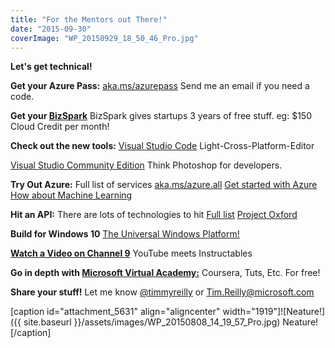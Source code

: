 ```yaml
---
title: "For the Mentors out There!"
date: "2015-09-30"
coverImage: "WP_20150929_18_50_46_Pro.jpg"
---
```


**Let's get technical!**

**Get your Azure Pass:** [aka.ms/azurepass](http://www.microsoftazurepass.com/) Send me an email if you need a code.

**Get your [BizSpark](http://www.microsoft.com/bizspark)** BizSpark gives startups 3 years of free stuff. eg: $150 Cloud Credit per month!

**Check out the new tools:** [Visual Studio Code](https://code.visualstudio.com/) Light-Cross-Platform-Editor

[Visual Studio Community Edition](https://www.visualstudio.com/en-us/products/visual-studio-community-vs.aspx) Think Photoshop for developers.

**Try Out Azure:** Full list of services [aka.ms/azure.all](https://azure.microsoft.com/en-us/services/) [Get started with Azure](https://azure.microsoft.com/en-us/get-started/) [How about Machine Learning](https://azure.microsoft.com/en-us/documentation/services/machine-learning/)

**Hit an API:** There are lots of technologies to hit [Full list](https://msdn.microsoft.com/en-us/library/) [Project Oxford](https://www.projectoxford.ai/)

**Build for Windows 10** [The Universal Windows Platform!](https://msdn.microsoft.com/en-us/library/windows/apps/dn894631.aspx)

**[Watch a Video on Channel 9](https://channel9.msdn.com/)** YouTube meets Instructables

**Go in depth with [Microsoft Virtual Academy:](http://www.microsoftvirtualacademy.com/)** Coursera, Tuts, Etc. For free!

**Share your stuff!** Let me know [@timmyreilly](https://twitter.com/timmyreilly) or Tim.Reilly@microsoft.com

\[caption id="attachment\_5631" align="aligncenter" width="1919"\]![Neature!]({{ site.baseurl }}/assets/images/WP_20150808_14_19_57_Pro.jpg) Neature!\[/caption\]

